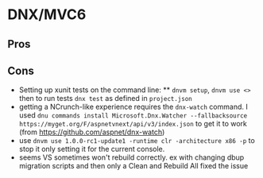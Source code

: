 # DNX/MVC6

## Pros



## Cons

* Setting up xunit tests on the command line:
** `dnvm setup`, `dnvm use <>` then to run tests `dnx test` as defined in `project.json`
* getting a NCrunch-like experience requires the `dnx-watch` command. I used `dnu commands install Microsoft.Dnx.Watcher --fallbacksource https://myget.org/F/aspnetvnext/api/v3/index.json` to get it to work (from https://github.com/aspnet/dnx-watch)
* use `dnvm use 1.0.0-rc1-update1 -runtime clr -architecture x86 -p` to stop it only setting it for the current console.
* seems VS sometimes won't rebuild correctly. ex with changing dbup migration scripts and then only a Clean and Rebuild All fixed the issue